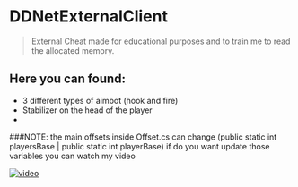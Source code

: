 # DDNetExternalClient

> External Cheat made for educational purposes and to train me to read the allocated memory.

## Here you can found:
- 3 different types of aimbot (hook and fire)
- Stabilizer on the head of the player
- 

###NOTE: the main offsets inside Offset.cs can change (public static int playersBase | public static int playerBase) if do you want update those variables you can watch my video 

[![video](https://user-images.githubusercontent.com/68398653/229584271-2b67cb7d-91e1-450f-87c6-c32fedc45f5e.png)](https://youtu.be/DSCWU2PXjOw)
